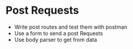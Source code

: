 # Post Requests

* Write post routes and test them with postman
* Use a form to send a post Requests
* Use body parser to get from data
